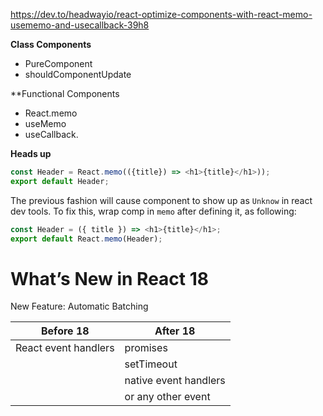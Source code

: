 https://dev.to/headwayio/react-optimize-components-with-react-memo-usememo-and-usecallback-39h8

**Class Components**

- PureComponent
- shouldComponentUpdate

\*\*Functional Components

- React.memo
- useMemo
- useCallback.

**Heads up**

```ts
const Header = React.memo(({title}) => <h1>{title}</h1>));
export default Header;
```

The previous fashion will cause component to show up as `Unknow` in react dev tools. To fix this, wrap comp in `memo` after defining it, as following:

```ts
const Header = ({ title }) => <h1>{title}</h1>;
export default React.memo(Header);
```

# What’s New in React 18

New Feature: Automatic Batching

| Before 18            | After 18              |
| -------------------- | --------------------- |
| React event handlers | promises              |
|                      | setTimeout            |
|                      | native event handlers |
|                      | or any other event    |
